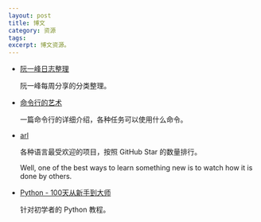 ```yaml
---
layout: post
title: 博文
category: 资源
tags: 
excerpt: 博文资源。
---
```


- [阮一峰日志整理](https://wanmaoor.github.io/ryfWeekly/)

  阮一峰每周分享的分类整理。



- [命令行的艺术](https://github.com/jlevy/the-art-of-command-line/blob/master/README-zh.md)

  一篇命令行的详细介绍，各种任务可以使用什么命令。



- [arl](https://github.com/kaxap/arl)

  各种语言最受欢迎的项目，按照 GitHub Star 的数量排行。

  Well, one of the best ways to learn something new is to watch how it is done by others.



- [Python - 100天从新手到大师](https://github.com/jackfrued/Python-100-Days)

  针对初学者的 Python 教程。


